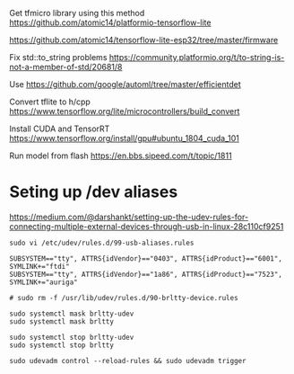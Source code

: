 Get tfmicro library using this method
https://github.com/atomic14/platformio-tensorflow-lite

https://github.com/atomic14/tensorflow-lite-esp32/tree/master/firmware

Fix std::to_string problems
https://community.platformio.org/t/to-string-is-not-a-member-of-std/20681/8

Use https://github.com/google/automl/tree/master/efficientdet

Convert tflite to h/cpp
https://www.tensorflow.org/lite/microcontrollers/build_convert

Install CUDA and TensorRT
https://www.tensorflow.org/install/gpu#ubuntu_1804_cuda_101

Run model from flash
https://en.bbs.sipeed.com/t/topic/1811


# Seting up /dev aliases

https://medium.com/@darshankt/setting-up-the-udev-rules-for-connecting-multiple-external-devices-through-usb-in-linux-28c110cf9251
```
sudo vi /etc/udev/rules.d/99-usb-aliases.rules

SUBSYSTEM=="tty", ATTRS{idVendor}=="0403", ATTRS{idProduct}=="6001", SYMLINK+="ftdi"
SUBSYSTEM=="tty", ATTRS{idVendor}=="1a86", ATTRS{idProduct}=="7523", SYMLINK+="auriga"

# sudo rm -f /usr/lib/udev/rules.d/90-brltty-device.rules

sudo systemctl mask brltty-udev
sudo systemctl mask brltty

sudo systemctl stop brltty-udev
sudo systemctl stop brltty

sudo udevadm control --reload-rules && sudo udevadm trigger
```